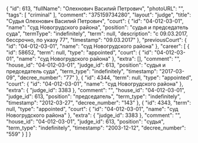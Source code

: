 {
    "id": 613,
    "fullName": "Олехнович Василий Петрович",
    "photoURL": "",
    "tags": [
        "criminal"
    ],
    "comment": "375159734280",
    "layout": "judge",
    "title": "Судья Олехнович Василий Петрович",
    "court": {
        "id": "04-012-03-01",
        "name": "суд Новогрудского района",
        "position": "судья и председатель суда",
        "termType": "indefinitely",
        "term": null,
        "description": "c 09.03.2017, бессрочно, по указу 77",
        "timestamp": "09.03.2017"
    },
    "previousCourt": {
        "id": "04-012-03-01",
        "name": "суд Новогрудского района"
    },
    "career": [
        {
            "id": 58652,
            "term": null,
            "type": "appointed",
            "court": {
                "id": "04-012-03-01",
                "name": "суд Новогрудского района"
            },
            "extra": [],
            "comment": "",
            "house_id": "04-012-03-01",
            "judge_id": 613,
            "position": "судья и председатель суда",
            "term_type": "indefinitely",
            "timestamp": "2017-03-09",
            "decree_number": "77"
        },
        {
            "id": 4344,
            "term": null,
            "type": "appointed",
            "court": {
                "id": "04-012-03-01",
                "name": "суд Новогрудского района"
            },
            "extra": {
                "judge_id": 3383
            },
            "comment": "",
            "house_id": "04-012-03-01",
            "judge_id": 613,
            "position": "председатель",
            "term_type": "indefinitely",
            "timestamp": "2012-03-27",
            "decree_number": "143"
        },
        {
            "id": 4343,
            "term": null,
            "type": "appointed",
            "court": {
                "id": "04-012-03-01",
                "name": "суд Новогрудского района"
            },
            "extra": {
                "judge_id": 3383
            },
            "comment": "",
            "house_id": "04-012-03-01",
            "judge_id": 613,
            "position": "судья",
            "term_type": "indefinitely",
            "timestamp": "2003-12-12",
            "decree_number": "559"
        }
    ]
}